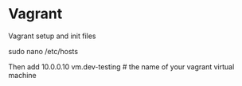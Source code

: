 # Vagrant
Vagrant setup and init files


  sudo nano /etc/hosts

Then add
  10.0.0.10     vm.dev-testing # the name of your vagrant virtual machine
